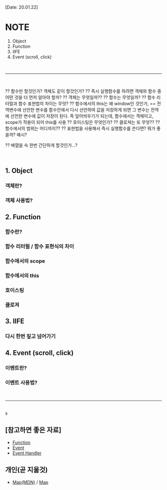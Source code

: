 [Date: 20.01.22]

# NOTE

1. Object
2. Function
3. IIFE
4. Event (scroll, click)

<br>

***

<br>

?? 함수만 할것인가? 객체도 같이 할것인가?
?? 즉시 실행함수를 하려면 객체와 함수 중 어떤 것을 더 먼저 알아야 할까?
?? 객체는 무엇일까??
?? 함수는 무엇일까?
?? 함수 리터럴과 함수 표현법의 차이는 무엇?
?? 함수에서의 this는 왜 window인 것인가,
== 전역변수에 선언한 변수를 함수안에서 다시 선언하여 값을 저장하게 되면 그 변수는 전역에 선언한 변수에 값이 저장이 된다. 즉 덮어씌우기가 되는데, 함수에서는 객체이고, scope가 적용이 되어 this를 사용
?? 호이스팅은 무엇인가?
?? 클로져는 또 무엇??
?? 함수에서의 범위는 어디까지??
?? 표현법을 사용해서 즉시 실행함수를 쓴다면? 뭐가 좋을까? 예시?

?? 배열을 슥 한번 간단하게 할것인가...?

<br>

## 1. Object
### 객체란?
### 객체 사용법?

## 2. Function
### 함수란?
### 함수 리터럴 / 함수 표현식의 차이
### 함수에서의 scope
### 함수에서의 this
### 호이스팅
### 클로져

## 3. IIFE
### 다시 한번 짚고 넘어가기

## 4. Event (scroll, click)
### 이벤트란?
### 이벤트 사용법?

<br>

***

<br>
s

## [참고하면 좋은 자료]
* [Function]()
* [Event](https://d2.naver.com/helloworld/1855209)
* [Event Handler](https://api.jquery.com/on/)


## 개인(곧 지울것)
* [Map(MDN)](https://developer.mozilla.org/ko/docs/Web/JavaScript/Reference/Global_Objects/Array/map) / [Map](https://medium.com/@hongkevin/js-5-es6-map-set-2a9ebf40f96b)